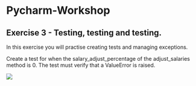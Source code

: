 # Pycharm-Workshop

## Exercise 3 - Testing, testing and testing.

In this exercise you will practise creating tests and managing exceptions.  

Create a test for when the salary_adjust_percentage of the adjust_salaries method is 0. The test must verify that 
a ValueError is raised.

![](https://i.ytimg.com/vi/acwF1ubdENo/maxresdefault.jpg)

